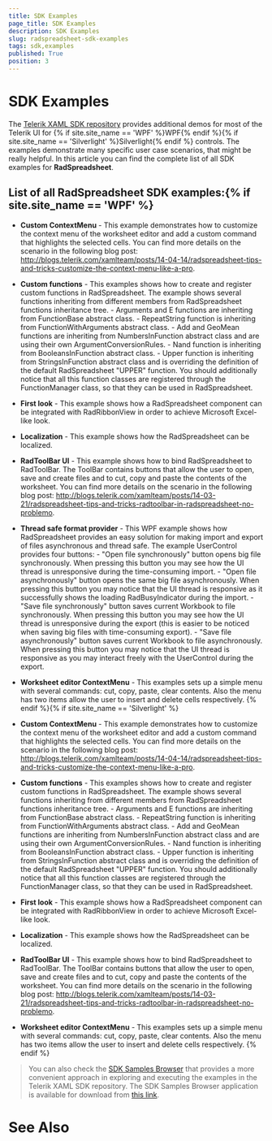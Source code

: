 ```yaml
---
title: SDK Examples
page_title: SDK Examples
description: SDK Examples
slug: radspreadsheet-sdk-examples
tags: sdk,examples
published: True
position: 3
---
```


# SDK Examples



The [Telerik XAML SDK repository](https://github.com/telerik/xaml-sdk/tree/master/) provides additional demos for most of the Telerik UI for {% if site.site_name == 'WPF' %}WPF{% endif %}{% if site.site_name == 'Silverlight' %}Silverlight{% endif %} controls. The examples demonstrate many specific user case scenarios, that might be really helpful. In this article you can find the complete list of all SDK examples for __RadSpreadsheet__.

## List of all RadSpreadsheet SDK examples:{% if site.site_name == 'WPF' %}

* __Custom ContextMenu__ - This example demonstrates how to customize the context menu of the worksheet editor and add a custom command that highlights the selected cells. You can find more details on the scenario in the following blog post: http://blogs.telerik.com/xamlteam/posts/14-04-14/radspreadsheet-tips-and-tricks-customize-the-context-menu-like-a-pro.

* __Custom functions__ - This examples shows how to create and register custom functions in RadSpreadsheet. The example shows several functions inheriting from different members from RadSpreadsheet functions inheritance tree.  - Arguments and E functions are inheriting from FunctionBase abstract class.  - RepeatString function is inheriting from FunctionWithArguments abstract class.  - Add and GeoMean functions are inheriting from NumbersInFunction abstract class and are using their own ArgumentConversionRules.  - Nand function is inheriting from BooleansInFunction abstract class.  - Upper function is inheriting from StringsInFunction abstract class and is overriding the definition of the default RadSpreadsheet "UPPER" function.   You should additionally notice that all this function classes are registered through the FunctionManager class, so that they can be used in RadSpreadsheet.

* __First look__ - This example shows how a RadSpreadsheet component can be integrated with RadRibbonView in order to achieve Microsoft Excel-like look.

* __Localization__ - This example shows how the RadSpreadsheet can be localized.

* __RadToolBar UI__ - This example shows how to bind RadSpreadsheet to RadToolBar. The ToolBar contains buttons that allow the user to open, save and create files and to cut, copy and paste the contents of the worksheet.  You can find more details on the scenario in the following blog post: http://blogs.telerik.com/xamlteam/posts/14-03-21/radspreadsheet-tips-and-tricks-radtoolbar-in-radspreadsheet-no-problemo.

* __Thread safe format provider__ - This WPF example shows how RadSpreadsheet provides an easy solution for making import and export of files asynchronous and thread safe. The example UserControl provides four buttons:  - "Open file synchronously" button opens big file synchronously. When pressing this button you may see how the UI thread is unresponsive during the time-consuming import.  - "Open file asynchronously" button opens the same big file asynchronously. When pressing this button you may notice that the UI thread is responsive as it successfully shows the loading RadBusyIndicator during the import.  - "Save file synchronously" button saves current Workbook to file synchronously. When pressing this button you may see how the UI thread is unresponsive during the export (this is easier to be noticed when saving big files with time-consuming export).  - "Save file asynchronously" button saves current Workbook to file asynchronously. When pressing this button you may notice that the UI thread is responsive as you may interact freely with the UserControl during the export.

* __Worksheet editor ContextMenu__ - This examples sets up a simple menu with several commands: cut, copy, paste, clear contents. Also the menu has two items allow the user to insert and delete cells respectively. {% endif %}{% if site.site_name == 'Silverlight' %}

* __Custom ContextMenu__ - This example demonstrates how to customize the context menu of the worksheet editor and add a custom command that highlights the selected cells. You can find more details on the scenario in the following blog post: http://blogs.telerik.com/xamlteam/posts/14-04-14/radspreadsheet-tips-and-tricks-customize-the-context-menu-like-a-pro.

* __Custom functions__ - This examples shows how to create and register custom functions in RadSpreadsheet. The example shows several functions inheriting from different members from RadSpreadsheet functions inheritance tree.  - Arguments and E functions are inheriting from FunctionBase abstract class.  - RepeatString function is inheriting from FunctionWithArguments abstract class.  - Add and GeoMean functions are inheriting from NumbersInFunction abstract class and are using their own ArgumentConversionRules.  - Nand function is inheriting from BooleansInFunction abstract class.  - Upper function is inheriting from StringsInFunction abstract class and is overriding the definition of the default RadSpreadsheet "UPPER" function.   You should additionally notice that all this function classes are registered through the FunctionManager class, so that they can be used in RadSpreadsheet.

* __First look__ - This example shows how a RadSpreadsheet component can be integrated with RadRibbonView in order to achieve Microsoft Excel-like look.

* __Localization__ - This example shows how the RadSpreadsheet can be localized.

* __RadToolBar UI__ - This example shows how to bind RadSpreadsheet to RadToolBar. The ToolBar contains buttons that allow the user to open, save and create files and to cut, copy and paste the contents of the worksheet.  You can find more details on the scenario in the following blog post: http://blogs.telerik.com/xamlteam/posts/14-03-21/radspreadsheet-tips-and-tricks-radtoolbar-in-radspreadsheet-no-problemo.

* __Worksheet editor ContextMenu__ - This examples sets up a simple menu with several commands: cut, copy, paste, clear contents. Also the menu has two items allow the user to insert and delete cells respectively. {% endif %}

>You can also check the [SDK Samples Browser](04a05d1d-932d-44a9-be12-f252b6deddf8) that provides a more convenient approach in exploring and executing the examples in the Telerik XAML SDK repository. The SDK Samples Browser application is available for download from [this link](http://demos.telerik.com/xaml-sdkbrowser/).

# See Also
